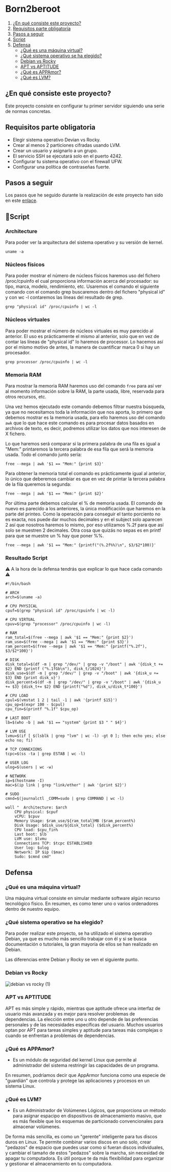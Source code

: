 # Born2beroot
1. [¿En qué consiste este proyecto?](#en-qu%C3%A9-consiste-este-proyecto)
2. [Requisitos parte obligatoria](#requisitos-parte-obligatoria)
3. [Pasos a seguir](#pasos-a-seguir)
4. [Script](#script)
5. [Defensa](#defensa)
   - [¿Qué es una máquina virtual?](#qu%C3%A9-es-una-m%C3%A1quina-virtual)
   - [¿Qué sistema operativo se ha elegido?](#qu%C3%A9-sistema-operativo-se-ha-elegido)
   - [Debian vs Rocky](#debian-vs-rocky)
   - [APT vs APTITUDE](#apt-vs-aptitude)
   - [¿Qué es APPAmor?](#qu%C3%A9-es-appamor)
   - [¿Qué es LVM?](#qu%C3%A9-es-lvm)
## ¿En qué consiste este proyecto?
Este proyecto consiste en configurar tu primer servidor siguiendo una serie de normas concretas.
## Requisitos parte obligatoria
- Elegir sistema operativo Devian vs Rocky.
- Crear al menos 2 particiones cifradas usando LVM.
- Crear un usuario y asignarlo a un grupo.
- El servicio SSH se ejecutará solo en el puerto 4242.
- Configurar tu sistema operativo con el firewall UFW.
- Configurar una política de contraseñas fuerte.
## Pasos a seguir
Los pasos que he seguido durante la realización de este proyecto han sido en este [enlace](https://github.com/gemartin99/Born2beroot-Tutorial).
## 🚨Script
### Architecture
Para poder ver la arquitectura del sistema operativo y su versión de kernel.
```
uname -a
```
### Núcleos físicos
Para poder mostrar el número de núcleos físicos haremos uso del fichero /proc/cpuinfo el cual proporciona información acerca del procesador: su tipo, marca, modelo, rendimiento, etc. Usaremos el comando el siguiente comando con el comando grep buscaremos dentro del fichero "physical id" y con wc -l contaremos las líneas del resultado de grep.
```
grep "physical id" /proc/cpuinfo | wc -l
```
### Núcleos virtuales
Para poder mostrar el número de núcleos virtuales es muy parecido al anterior. El uso es prácticamente el mismo al anterior, solo que en vez de contar las líneas de "physical id" lo haremos de processor. Lo hacemos así por el mismo motivo de antes, la manera de cuantificar marca 0 si hay un procesador.
```
grep processor /proc/cpuinfo | wc -l
```
### Memoria RAM
Para mostrar la memoria RAM haremos uso del comando ```free``` para así ver al momento información sobre la RAM, la parte usada, libre, reservada para otros recursos, etc.

Una vez hemos ejecutado este comando debemos filtrar nuestra búsqueda, ya que no necesitamos toda la información que nos aporta, lo primero que debemos mostrar es la memoria usada, para ello haremos uso del comando ```awk``` que lo que hace este comando es para procesar datos basados en archivos de texto, es decir, podremos utilizar los datos que nos interesen de X fichero.

Lo que haremos será comparar si la primera palabra de una fila es igual a "Mem:" printaremos la tercera palabra de esa fila que será la memoria usada. Todo el comando junto sería:
```
free --mega | awk '$1 == "Mem:" {print $3}'
```

Para obtener la memoria total el comando es prácticamente igual al anterior, lo único que deberemos cambiar es que en vez de printar la tercera palabra de la fila queremos la segunda:
```
free --mega | awk '$1 == "Mem:" {print $2}'
```

Por última parte debemos calcular el % de memoria usada. El comando de nuevo es parecido a los anteriores, la única modificación que haremos en la parte del printeo. Como la operación para conseguir el tanto porciento no es exacta, nos puede dar muchos decimales y en el subject solo aparecen 2 así que nosotros haremos lo mismo, por eso utilizamos %.2f para que así solo se muestren 2 decimales. Otra cosa que quizás no sepas es en printf para que se muestre un % hay que poner %%. 
```
free --mega | awk '$1 == "Mem:" {printf("(%.2f%%)\n", $3/$2*100)}'
```

### Resultado Script
⚠️ A la hora de la defensa tendrás que explicar lo que hace cada comando ⚠️
```
#!/bin/bash

# ARCH
arch=$(uname -a)

# CPU PHYSICAL
cpuf=$(grep "physical id" /proc/cpuinfo | wc -l)

# CPU VIRTUAL
cpuv=$(grep "processor" /proc/cpuinfo | wc -l)

# RAM
ram_total=$(free --mega | awk '$1 == "Mem:" {print $2}')
ram_use=$(free --mega | awk '$1 == "Mem:" {print $3}')
ram_percent=$(free --mega | awk '$1 == "Mem:" {printf("%.2f"), $3/$2*100}')

# DISK
disk_total=$(df -m | grep "/dev/" | grep -v "/boot" | awk '{disk_t += $2} END {printf ("%.1fGb\n"), disk_t/1024}')
disk_use=$(df -m | grep "/dev/" | grep -v "/boot" | awk '{disk_u += $3} END {print disk_u}')
disk_percent=$(df -m | grep "/dev/" | grep -v "/boot" | awk '{disk_u += $3} {disk_t+= $2} END {printf("%d"), disk_u/disk_t*100}')

# CPU LOAD
cpul=$(vmstat 1 2 | tail -1 | awk '{printf $15}')
cpu_op=$(expr 100 - $cpul)
cpu_fin=$(printf "%.1f" $cpu_op)

# LAST BOOT
lb=$(who -b | awk '$1 == "system" {print $3 " " $4}')

# LVM USE
lvmu=$(if [ $(lsblk | grep "lvm" | wc -l) -gt 0 ]; then echo yes; else echo no; fi)

# TCP CONNEXIONS
tcpc=$(ss -ta | grep ESTAB | wc -l)

# USER LOG
ulog=$(users | wc -w)

# NETWORK
ip=$(hostname -I)
mac=$(ip link | grep "link/ether" | awk '{print $2}')

# SUDO
cmnd=$(journalctl _COMM=sudo | grep COMMAND | wc -l)

wall "	Architecture: $arch
	CPU physical: $cpuf
	vCPU: $cpuv
	Memory Usage: $ram_use/${ram_total}MB ($ram_percent%)
	Disk Usage: $disk_use/${disk_total} ($disk_percent%)
	CPU load: $cpu_fin%
	Last boot: $lb
	LVM use: $lvmu
	Connections TCP: $tcpc ESTABLISHED
	User log: $ulog
	Network: IP $ip ($mac)
	Sudo: $cmnd cmd"
```
## Defensa
### ¿Qué es una máquina virtual?
Una máquina virtual consiste en simular mediante software algún recurso tecnológico físico. En resumen, es como tener uno o varios ordenadores dentro de nuestro equipo.
### ¿Qué sistema operativo se ha elegido?
Para poder realizar este proyecto, se ha utilizado el sistema operativo Debian, ya que es mucho más sencillo trabajar con él y si se busca documentación o tutoriales, la gran mayoría de ellos se han realizado en Debian.

Las diferencias entre Debian y Rocky se ven el siguiente punto.
### Debian vs Rocky
![debian vs rocky (1)](https://github.com/AlbaMartin17/42Madrid/assets/62957466/11af855b-744a-4bc6-acda-46c40c409ed7)
### APT vs APTITUDE
APT es más simple y rápido, mientras que aptitude ofrece una interfaz de usuario más avanzada y es mejor para resolver problemas de dependencias. La elección entre uno u otro depende de las preferencias personales y de las necesidades específicas del usuario. Muchos usuarios optan por APT para tareas simples y aptitude para tareas más complejas o cuando se enfrentan a problemas de dependencias.
### ¿Qué es APPAmor?
- Es un módulo de seguridad del kernel Linux que permite al administrador del sistema restringir las capacidades de un programa.

En resumen, podríamos decir que AppArmor funciona como una especie de "guardián" que controla y protege las aplicaciones y procesos en un sistema Linux.
### ¿Qué es LVM?
- Es un Administrador de Volúmenes Lógicos, que proporciona un método para asignar espacipo en dispositivos de almacenamiento masivo, que es más flexible que los esquemas de particionado convencionales para almacenar volúmenes.

De forma más sencilla, es como un "gerente" inteligente para tus discos duros en Linux. Te permite combinar varios discos en uno solo, crear "pedazos" de espacio que puedes usar como si fueran discos individuales, y cambiar el tamaño de estos "pedazos" sobre la marcha, sin necesidad de apagar tu computadora. Es útil porque te da más flexibilidad para organizar y gestionar el almacenamiento en tu computadora.
